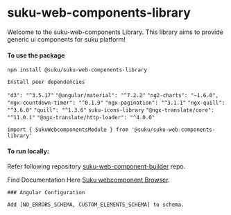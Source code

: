 # suku-web-components-library
Welcome to the suku-web-components Library.
This library aims to provide generic ui components for suku platform!

#### To use the package
`npm install @suku/suku-web-components-library`

`Install peer dependencies`

`"d3": "^3.5.17"`
`"@angular/material": "^7.2.2"`
`"ng2-charts": "~1.6.0",`
`"ngx-countdown-timer": "^0.1.9"`
`"ngx-pagination": "^3.1.1"`
`"ngx-quill": "^3.6.0"`
`"quill": "^1.3.6"`
`suku-icons-library`
`"@ngx-translate/core": "^11.0.1"`
`"@ngx-translate/http-loader": "^4.0.0"`

`import { SukuWebcomponentsModule } from '@suku/suku-web-components-library'`

#### To run locally:
Refer following repository
[suku-web-component-builder](https://github.com/SukuLab/suku-web-component-builder/tree/ft_integration) repo.

Find Documentation Here
[Suku webcomponent Browser](https://sukulab.co/webcomponents/documentation).

`### Angular Configuration`

`Add [NO_ERRORS_SCHEMA, CUSTOM_ELEMENTS_SCHEMA] to schema.`
